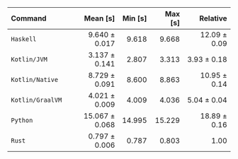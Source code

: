 | Command | Mean [s] | Min [s] | Max [s] | Relative |
|:---|---:|---:|---:|---:|
| `Haskell` | 9.640 ± 0.017 | 9.618 | 9.668 | 12.09 ± 0.09 |
| `Kotlin/JVM` | 3.137 ± 0.141 | 2.807 | 3.313 | 3.93 ± 0.18 |
| `Kotlin/Native` | 8.729 ± 0.091 | 8.600 | 8.863 | 10.95 ± 0.14 |
| `Kotlin/GraalVM` | 4.021 ± 0.009 | 4.009 | 4.036 | 5.04 ± 0.04 |
| `Python` | 15.067 ± 0.068 | 14.995 | 15.229 | 18.89 ± 0.16 |
| `Rust` | 0.797 ± 0.006 | 0.787 | 0.803 | 1.00 |
